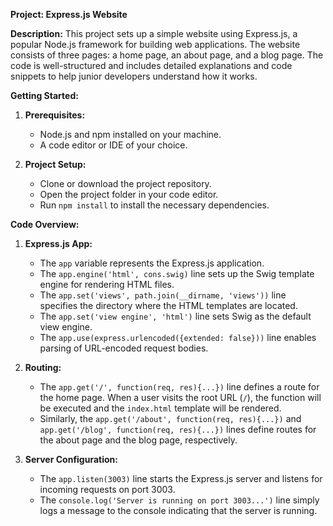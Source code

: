  **Project: Express.js Website**

**Description:**
This project sets up a simple website using Express.js, a popular Node.js framework for building web applications. The website consists of three pages: a home page, an about page, and a blog page. The code is well-structured and includes detailed explanations and code snippets to help junior developers understand how it works.

**Getting Started:**

1. **Prerequisites:**
   - Node.js and npm installed on your machine.
   - A code editor or IDE of your choice.

2. **Project Setup:**
   - Clone or download the project repository.
   - Open the project folder in your code editor.
   - Run `npm install` to install the necessary dependencies.

**Code Overview:**

1. **Express.js App:**
   - The `app` variable represents the Express.js application.
   - The `app.engine('html', cons.swig)` line sets up the Swig template engine for rendering HTML files.
   - The `app.set('views', path.join(__dirname, 'views'))` line specifies the directory where the HTML templates are located.
   - The `app.set('view engine', 'html')` line sets Swig as the default view engine.
   - The `app.use(express.urlencoded({extended: false}))` line enables parsing of URL-encoded request bodies.

2. **Routing:**
   - The `app.get('/', function(req, res){...})` line defines a route for the home page. When a user visits the root URL (`/`), the function will be executed and the `index.html` template will be rendered.
   - Similarly, the `app.get('/about', function(req, res){...})` and `app.get('/blog', function(req, res){...})` lines define routes for the about page and the blog page, respectively.

3. **Server Configuration:**
   - The `app.listen(3003)` line starts the Express.js server and listens for incoming requests on port 3003.
   - The `console.log('Server is running on port 3003...')` line simply logs a message to the console indicating that the server is running.